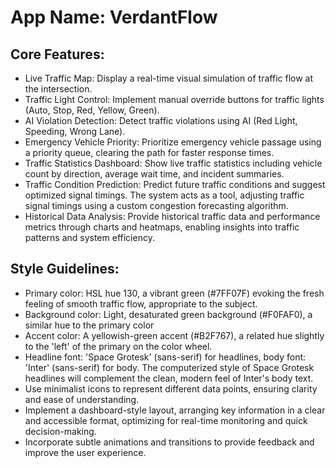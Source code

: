 # **App Name**: VerdantFlow

## Core Features:

- Live Traffic Map: Display a real-time visual simulation of traffic flow at the intersection.
- Traffic Light Control: Implement manual override buttons for traffic lights (Auto, Stop, Red, Yellow, Green).
- AI Violation Detection: Detect traffic violations using AI (Red Light, Speeding, Wrong Lane).
- Emergency Vehicle Priority: Prioritize emergency vehicle passage using a priority queue, clearing the path for faster response times.
- Traffic Statistics Dashboard: Show live traffic statistics including vehicle count by direction, average wait time, and incident summaries.
- Traffic Condition Prediction: Predict future traffic conditions and suggest optimized signal timings. The system acts as a tool, adjusting traffic signal timings using a custom congestion forecasting algorithm.
- Historical Data Analysis: Provide historical traffic data and performance metrics through charts and heatmaps, enabling insights into traffic patterns and system efficiency.

## Style Guidelines:

- Primary color: HSL hue 130, a vibrant green (#7FF07F) evoking the fresh feeling of smooth traffic flow, appropriate to the subject.
- Background color: Light, desaturated green background (#F0FAF0), a similar hue to the primary color
- Accent color: A yellowish-green accent (#B2F767), a related hue slightly to the 'left' of the primary on the color wheel.
- Headline font: 'Space Grotesk' (sans-serif) for headlines, body font: 'Inter' (sans-serif) for body. The computerized style of Space Grotesk headlines will complement the clean, modern feel of Inter's body text.
- Use minimalist icons to represent different data points, ensuring clarity and ease of understanding.
- Implement a dashboard-style layout, arranging key information in a clear and accessible format, optimizing for real-time monitoring and quick decision-making.
- Incorporate subtle animations and transitions to provide feedback and improve the user experience.